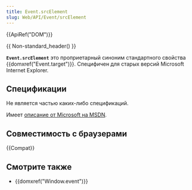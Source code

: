 ```yaml
---
title: Event.srcElement
slug: Web/API/Event/srcElement
---
```


{{ApiRef("DOM")}}

{{ Non-standard_header() }}

**`Event.srcElement`** это проприетарный синоним стандартного свойства {{domxref("Event.target")}}. Специфичен для старых версий Microsoft Internet Explorer.

## Спецификации

Не является частью каких-либо спецификаций.

Имеет [описание от Microsoft на MSDN](<https://msdn.microsoft.com/en-us/library/ff974945(v=vs.85).aspx>).

## Совместимость с браузерами

{{Compat}}

## Смотрите также

- {{domxref("Window.event")}}
